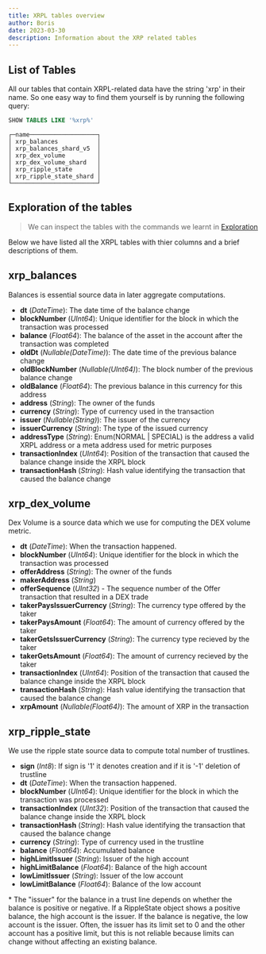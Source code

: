 ```yaml
---
title: XRPL tables overview
author: Boris
date: 2023-03-30
description: Information about the XRP related tables
---
```



## List of Tables

All our tables that contain XRPL-related data have the string 'xrp' in their name.
So one easy way to find them yourself is by running the following query:
```sql
SHOW TABLES LIKE '%xrp%'
```
```
┌─name───────────────────┐
│ xrp_balances           │
│ xrp_balances_shard_v5  │
│ xrp_dex_volume         │
│ xrp_dex_volume_shard   │
│ xrp_ripple_state       │
│ xrp_ripple_state_shard │
└────────────────────────┘
```

## Exploration of the tables

> We can inspect the tables with the commands we learnt in [Exploration](/santiment-queries/exploration/)

Below we have listed all the XRPL tables with thier columns and a brief descriptions of them.


## xrp_balances
Balances is essential source data in later aggregate computations.

- **dt** (*DateTime*): The date time of the balance change
- **blockNumber** (*UInt64*): Unique identifier for the block in which the transaction was processed
- **balance** (*Float64*): The balance of the asset in the account after the transaction was completed
- **oldDt** (*Nullable(DateTime)*): The date time of the previous balance change
- **oldBlockNumber** (*Nullable(UInt64)*): The block number of the previous balance change
- **oldBalance** (*Float64*): The previous balance in this currency for this address
- **address** (*String*): The owner of the funds
- **currency** (*String*): Type of currency used in the transaction
- **issuer** (*Nullable(String)*): The issuer of the currency
- **issuerCurrency** (*String*): The type of the issued currency
- **addressType** (*String*): Enum(NORMAL | SPECIAL) is the address a valid XRPL address or a meta address used for metric purposes
- **transactionIndex** (*UInt64*): Position of the transaction that caused the balance change inside the XRPL block
- **transactionHash** (*String*): Hash value identifying the transaction that caused the balance change


## xrp_dex_volume
Dex Volume is a source data which we use for computing the DEX volume metric.

- **dt** (*DateTime*): When the transaction happened.
- **blockNumber** (*UInt64*): Unique identifier for the block in which the transaction was processed
- **offerAddress** (*String*): The owner of the funds
- **makerAddress** (*String*)
- **offerSequence** (*UInt32*) - The sequence number of the Offer transaction that resulted in a DEX trade
- **takerPaysIssuerCurrency** (*String*): The currency type offered by the taker
- **takerPaysAmount** (*Float64*): The amount of currency offered by the taker
- **takerGetsIssuerCurrency** (*String*): The currency type recieved by the taker
- **takerGetsAmount** (*Float64*): The amount of currency recieved by the taker
- **transactionIndex** (*UInt64*): Position of the transaction that caused the balance change inside the XRPL block
- **transactionHash** (*String*): Hash value identifying the transaction that caused the balance change
- **xrpAmount** (*Nullable(Float64)*): The amount of XRP in the transaction


## xrp_ripple_state
We use the ripple state source data to compute total number of trustlines.

- **sign** (*Int8*): If sign is '1' it denotes creation and if it is '-1' deletion of trustline
- **dt** (*DateTime*): When the transaction happened.
- **blockNumber** (*UInt64*): Unique identifier for the block in which the transaction was processed
- **transactionIndex** (*UInt32*): Position of the transaction that caused the balance change inside the XRPL block
- **transactionHash** (*String*): Hash value identifying the transaction that caused the balance change
- **currency** (*String*): Type of currency used in the trustline
- **balance** (*Float64*): Accumulated balance
- **highLimitIssuer** (*String*): Issuer of the high account
- **highLimitBalance** (*Float64*): Balance of the high account
- **lowLimitIssuer** (*String*): Issuer of the low account
- **lowLimitBalance** (*Float64*): Balance of the low account

\* The "issuer" for the balance in a trust line depends on whether the balance is positive or negative. If a RippleState object shows a positive balance, the high account is the issuer. If the balance is negative, the low account is the issuer. Often, the issuer has its limit set to 0 and the other account has a positive limit, but this is not reliable because limits can change without affecting an existing balance.